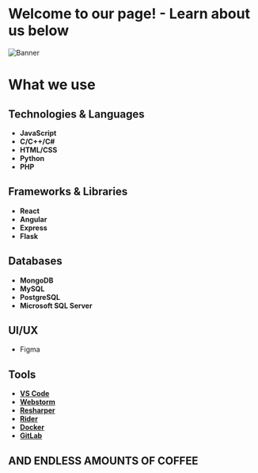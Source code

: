 # Welcome to our page! - Learn about us below
![Banner](https://github.com/user-attachments/assets/bc29e536-a285-4d19-9e4a-5e227ecd5ae2)

# What we use

## Technologies & Languages
- **JavaScript**
- **C/C++/C#**
- **HTML/CSS**
- **Python**
- **PHP**

## Frameworks & Libraries
- **React**
- **Angular**
- **Express**
- **Flask**

## Databases
- **MongoDB**
- **MySQL**
- **PostgreSQL**
- **Microsoft SQL Server**

## UI/UX
- Figma
  
## Tools
- **[VS Code](https://code.visualstudio.com)**
- **[Webstorm](https://www.jetbrains.com/webstorm)**
- **[Resharper](https://www.jetbrains.com/resharper)**
- **[Rider](https://www.jetbrains.com/rider)**
- **[Docker](https://www.docker.com)**
- **[GitLab](https://gitlab.com)**

## AND ENDLESS AMOUNTS OF COFFEE
